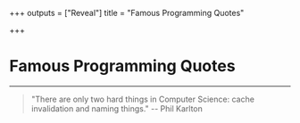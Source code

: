 +++
outputs = ["Reveal"]
title = "Famous Programming Quotes"

+++
# Famous Programming Quotes

---

> "There are only two hard things in Computer Science: cache invalidation and naming things."
> -- Phil Karlton